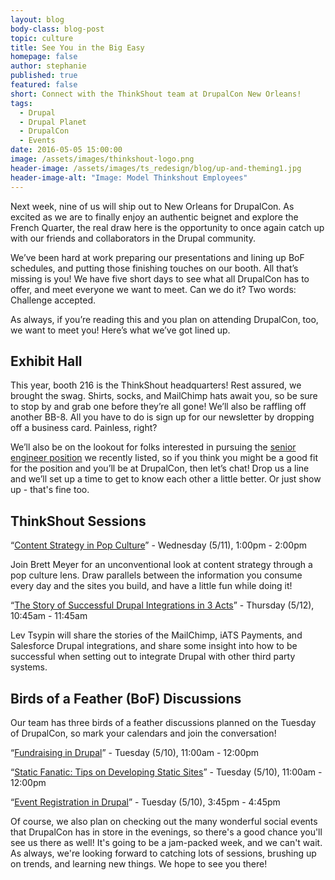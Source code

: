 ```yaml
---
layout: blog
body-class: blog-post
topic: culture
title: See You in the Big Easy
homepage: false
author: stephanie
published: true
featured: false
short: Connect with the ThinkShout team at DrupalCon New Orleans!
tags:
  - Drupal
  - Drupal Planet
  - DrupalCon
  - Events
date: 2016-05-05 15:00:00
image: /assets/images/thinkshout-logo.png
header-image: /assets/images/ts_redesign/blog/up-and-theming1.jpg
header-image-alt: "Image: Model Thinkshout Employees"
---
```


Next week, nine of us will ship out to New Orleans for DrupalCon. As excited as we are to finally enjoy an authentic beignet and explore the French Quarter, the real draw here is the opportunity to once again catch up with our friends and collaborators in the Drupal community. 

We’ve been hard at work preparing our presentations and lining up BoF schedules, and putting those finishing touches on our booth. All that’s missing is you! We have five short days to see what all DrupalCon has to offer, and meet everyone we want to meet. Can we do it? Two words: Challenge accepted.

As always, if you’re reading this and you plan on attending DrupalCon, too, we want to meet you! Here’s what we’ve got lined up.

## Exhibit Hall

This year, booth 216 is the ThinkShout headquarters! Rest assured, we brought the swag. Shirts, socks, and MailChimp hats await you, so be sure to stop by and grab one before they’re all gone! We’ll also be raffling off another BB-8. All you have to do is sign up for our newsletter by dropping off a business card. Painless, right?

We’ll also be on the lookout for folks interested in pursuing the [senior engineer position](https://thinkshout.com/careers/senior-software-engineer/) we recently listed, so if you think you might be a good fit for the position and you’ll be at DrupalCon, then let’s chat! Drop us a line and we’ll set up a time to get to know each other a little better. Or just show up - that's fine too. 

## ThinkShout Sessions

“[Content Strategy in Pop Culture](https://events.drupal.org/neworleans2016/sessions/content-strategy-popular-culture)” - Wednesday (5/11), 1:00pm - 2:00pm

Join Brett Meyer for an unconventional look at content strategy through a pop culture lens. Draw parallels between the information you consume every day and the sites you build, and have a little fun while doing it!

“[The Story of Successful Drupal Integrations in 3 Acts](https://events.drupal.org/neworleans2016/sessions/story-successful-drupal-integrations-3-acts)” - Thursday (5/12), 10:45am - 11:45am

Lev Tsypin will share the stories of the MailChimp, iATS Payments, and Salesforce Drupal integrations, and share some insight into how to be successful when setting out to integrate Drupal with other third party systems.

## Birds of a Feather (BoF) Discussions

Our team has three birds of a feather discussions planned on the Tuesday of DrupalCon, so mark your calendars and join the conversation!

“[Fundraising in Drupal](https://events.drupal.org/neworleans2016/bofs/fundraising-drupal)” - Tuesday (5/10), 11:00am - 12:00pm

“[Static Fanatic: Tips on Developing Static Sites](https://events.drupal.org/neworleans2016/bofs/static-fanatics-tips-developing-static-sites)” - Tuesday (5/10), 11:00am - 12:00pm

“[Event Registration in Drupal](https://events.drupal.org/neworleans2016/bofs/event-registration-drupal-8)” - Tuesday (5/10), 3:45pm - 4:45pm

Of course, we also plan on checking out the many wonderful social events that DrupalCon has in store in the evenings, so there's a good chance you'll see us there as well! It's going to be a jam-packed week, and we can't wait. As always, we're looking forward to catching lots of sessions, brushing up on trends, and learning new things. We hope to see you there!
